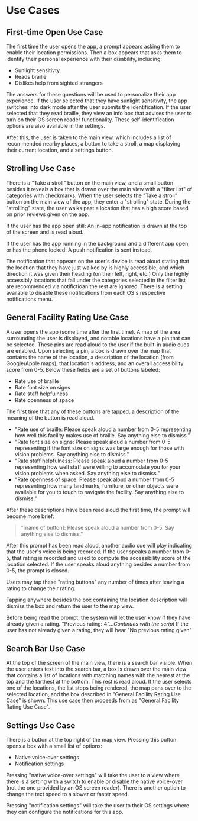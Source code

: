 # Use Cases

## First-time Open Use Case

The first time the user opens the app, a prompt appears asking them to enable their location permissions. Then a box appears that asks them to identify their personal experience with their disability, including:

- Sunlight sensitivty
- Reads braille
- Dislikes help from sighted strangers

The answers for these questions will be used to personalize their app experience. If the user selected that they have sunlight sensitivity, the app switches into dark mode after the user submits the identification. If the user selected that they read braille, they view an info box that advises the user to turn on their OS screen reader functionality. These self-identification options are also available in the settings.

After this, the user is taken to the main view, which includes a list of recommended nearby places, a button to take a stroll, a map displaying their current location, and a settings button.

## Strolling Use Case

There is a "Take a stroll" button on the main view, and a small button besides it reveals a box that is drawn over the main view with a "filter list" of categories with checkmarks. When the user selects the "Take a stroll" button on the main view of the app, they enter a "strolling" state. During the "strolling" state, the user walks past a location that has a high score based on prior reviews given on the app.

If the user has the app open still:
An in-app notification is drawn at the top of the screen and is read aloud.

If the user has the app running in the background and a different app open, or has the phone locked:
A push notification is sent instead.

The notification that appears on the user's device is read aloud stating that the location that they have just walked by is highly accessible, and which direction it was given their heading (on their left, right, etc.) Only the highly accessibly locations that fall under the categories selected in the filter list are recommended via notifictioan the rest are ignored. There is a setting available to disable these notifications from each OS's respective notifications menu.

## General Facility Rating Use Case

A user opens the app (some time after the first time). A map of the area surrounding the user is displayed, and notable locations have a pin that can be selected. These pins are read aloud to the user if the built-in audio cues are enabled. Upon selecting a pin, a box is drawn over the map that contains the name of the location, a description of the location (from Google/Apple maps), that location's address, and an overall accessibility score from 0-5. Below these fields are a set of buttons labeled:

-   Rate use of braille
-   Rate font size on signs
-   Rate staff helpfulness
-   Rate openness of space

The first time that any of these buttons are tapped, a description of the meaning of the button is read aloud.

-   "Rate use of braille: Please speak aloud a number from 0-5 representing how well this facility makes use of braille. Say anything else to dismiss."
-   "Rate font size on signs: Please speak aloud a number from 0-5 representing if the font size on signs was large enough for those with vision problems. Say anything else to dismiss."
-   "Rate staff helpfulness: Please speak aloud a number from 0-5 representing how well staff were willing to accomodate you for your vision problems when asked. Say anything else to dismiss."
-   "Rate openness of space: Please speak aloud a number from 0-5 representing how many landmarks, furniture, or other objects were available for you to touch to navigate the facility. Say anything else to dismiss."

After these descriptions have been read aloud the first time, the prompt will become more brief:

> "[name of button]: Please speak aloud a number from 0-5. Say anything else to dismiss."

After this prompt has been read aloud, another audio cue will play indicating that the user's voice is being recorded. If the user speaks a number from 0-5, that rating is recorded and used to compute the accessibility score of the location selected. If the user speaks aloud anything besides a number from 0-5, the prompt is closed.

Users may tap these "rating buttons" any number of times after leaving a rating to change their rating.

Tapping anywhere besides the box containing the location description will dismiss the box and return the user to the map view.

Before being read the prompt, the system will let the user know if they have already given a rating. "Previous rating: 4"..._Continues with the script_
If the user has not already given a rating, they will hear "No previous rating given"

## Search Bar Use Case

At the top of the screen of the main view, there is a search bar visible. When the user enters text into the search bar, a box is drawn over the main view that contains a list of locations with matching names with the nearest at the top and the farthest at the bottom. This rest is read aloud. If the user selects one of the locations, the list stops being rendered, the map pans over to the selected location, and the box described in "General Facility Rating Use Case" is shown. This use case then proceeds from as "General Facility Rating Use Case".

## Settings Use Case

There is a button at the top right of the map view. Pressing this button opens a box with a small list of options:

-   Native voice-over settings
-   Notification settings

Pressing "native voice-over settings" will take the user to a view where there is a setting with a switch to enable or disable the native voice-over (not the one provided by an OS screen reader). There is another option to change the text speed to a slower or faster speed.

Pressing "notification settings" will take the user to their OS settings where they can configure the notifications for this app.
